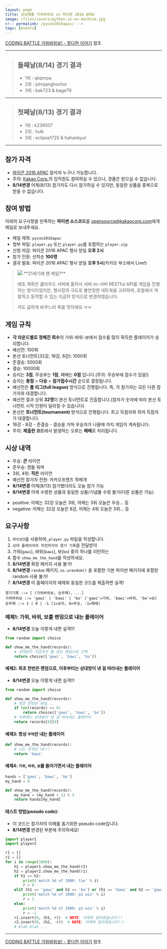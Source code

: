 ```yaml
---
layout: page
title: 코딩배틀 가위바위보 in 파이콘 2016 APAC
image: /files/covers/python-in-ex-machina.jpg
<!-- permalink: /pycon2016apac/ -->
tags: [events]
---
```


[CODING BATTLE 가위바위보! - 못다한 이야기](http://tech.kakao.com/2016/08/19/gawibawibo/) 참조

---

> ## 둘째날(8/14) 경기 결과
>
> * 1위 : qkqnrpa
> * 2위 : johnjanghochoi
> * 3위 : bak723 &amp; bage79

---

> ## 첫째날(8/13) 경기 결과
>
> * 1위 : k239507
> * 2위 : hulk
> * 3위 : eclipse1725 &amp; hahanbyul

---

## 참가 자격

* [파이콘 2016 APAC](https://www.pycon.kr/2016apac) 참석자 누구나 가능합니다.
* 주의: [Kakao Corp.](http://kakaocorp.com)의 임직원도 참여하실 수 있으나, 경품은 받으실 수 없습니다.
* **8/14변경** 어제(8/13) 참가자도 다시 참가하실 수 있지만, 동일한 상품을 중복으로 받을 수 없습니다.


## 참여 방법

아래의 요구사항을 만족하는 **파이썬 소스코드**를 [opensource@kakaocorp.com](mailto:opensource@kakaocorp.com)에게 메일로 보내주세요.

* 메일 제목: `pycon2016apac`
* 첨부 파일: `player.py` 또는 `player.py`를 포함하는 `player.zip`
* 신청 마감: 파이콘 2016 APAC 행사 양일 **오후 2시**
* 참가 인원: 선착순 **100명**
* 결과 발표: 파이콘 2016 APAC 행사 양일 **오후 5시**(카카오 부스에서 Live!)

> <img src="http://item.kakaocdn.net/do/-26p06+UqCd0OAgiRHNZwHaq4FJCveCBKCNZV-bZscw_/477c52636630bc15b2890bde099cba0a1667fc7b08261b4c493670baa83d5cb9" class="pull-right" />
> **21세기에 왠 메일?**
>
> 애초 계획은 클라우드 서버에 올려서 서버-to-서버 RESTful API를 게임을 진행하는 방식이었지만,
> 행사장의 극도로 불안정한 네트웍을 고려하여, 로컬에서 개발하고 동작할 수 있는 지금의 방식으로 변경하였습니다.
>
> 저도 급하게 바꾸느라 죽을 맛이에요 ㅠㅠ


## 게임 규칙

* **각 라운드별로 정해진 회수**의 가위-바위-보에서 점수를 많이 획득한 플레이어가 승리합니다.
 * 예선전: 100회
 * 본선 토너먼트(32강, 16강, 8강): 1000회
 * 준결승: 5000회
 * 결승: 10000회
* 승리는 **3점**, 무승부는 **1점**, 패배는 **0점** 입니다.(주의: 무승부에 점수가 있음!)
* 승자는 **총점** &gt; **다승** &gt; **참가접수시간** 순으로 결정됩니다.
* 예선전은 **풀 리그(full league)** 방식으로 진행됩니다. 즉, 각 참가자는 모든 다른 참가자와 대결합니다.
* 예선전 결과 상위 **32명**이 본선 토너먼트로 진출합니다.(참자가 숫자에 따라 본선 토너먼트 시작 인원이 달라질 수 있습니다)
* 본선은 **토너먼트(tournament)** 방식으로 진행됩니다. 최고 득점자와 최저 득점자가 대결합니다.
* 16강 - 8강 - 준결승 - 결승을 거쳐 우승자가 나올때 까지 게임이 계속됩니다.
* 주의: **제출한 코드**에서 발생하는 오류는 **패배**로 처리됩니다.


## 시상 내역

* 우승: **큰** 라이언
* 준우승:  캔들 워머
* 3위, 4위: **작은** 라이언
* 예선전 참가자 전원: 카카오프렌즈 목베개
* **8/14변경** 어제(8/13) 참가했더라도 오늘 참가 가능
* **8/14변경** 어제 수령한 상품과 동일한 상품/기념품 수령 불가(다른 상품은 가능)
 - positive: 어제는 32강 오늘은 3위, 어제는 3위 오늘은 우승... 등
 - negative: 어제는 32강 오늘은 8강, 어제는 4위 오늘은 3위... 등


## 요구사항

1. `파이썬3`을 사용하여, `player.py` 파일을 작성합니다.
1. `상대 플레이어의 직전까지의 경기 기록`을 전달받아
1. 가위(`gawi`), 바위(`bawi`), 보(`bo`) 중의 하나를 리턴하는
1. 함수 `show_me_the_hand`를 작성하세요.
1. **8/14변경** 확장 패키지 사용 불가!
1. **8/14변경** `random` 패키지, `os.urandom()` 을 포함한 기본 파이썬 패키지에 포함된 random 사용 불가!
1. **8/14변경** 이 홈페이지의 예제와 동일한 코드를 제출하면 실격!

```
경기기록 ::= [ (가위바위보, 승무패), ...]
가위바위보 ::= 'gawi' | 'bawi' | 'bo' ('gawi'=가위, 'bawi'=바위, 'bo'=보)
승무패 ::= 1 | 0 | -1 (1=승리, 0=무승, -1=패배)
```

### 예제1: 가위, 바위, 보를 **랜덤**으로 내는 플레이어

* **8/14변경** 오늘 이렇게 내면 실격!!!

```python
from random import choice

def show_me_the_hand(records):
    # 상대방이 지금까지 뭘 냈던 랜덤으로 선택
    return choice(['gawi', 'bawi', 'bo'])
```

#### 예제2: 최초 한번은 **랜덤**으로, 이후부터는 상대방이 낸 걸 **따라**내는 플레이어

* **8/14변경** 오늘 이렇게 내면 실격!!!

```python
from random import choice

def show_me_the_hand(records):
    # 최초 한번은 랜덤...
    if len(records) == 0:
        return choice(['gawi', 'bawi', 'bo'])
    # 이후에는 상대방이 낸 걸 따라내는 플레이어
    return records[0][0]
```

#### 예제3: 항상 `주먹`만 내는 플레이어

```python
def show_me_the_hand(records):
    # 나는 주먹만 내!!!
    return 'bawi'
```

#### 예제4: `가위`, `바위`, `보`를 돌아가면서 내는 플레이어

```python
hands = ['gawi', 'bawi', 'bo']
my_hand = 0

def show_me_the_hand(records):
    my_hand = (my_hand + 1) % 3
    return hands[my_hand]
```


#### 테스트 방법(pseudo code):

* 이 코드는 참가자의 이해를 돕기위한 pseudo code입니다.
* **8/14변경** 변경된 부분에 주의하세요!

```python
import player1
import player2

r1 = []
r2 = []
for i in range(1000):
    h1 = player1.show_me_the_hand(r2)
    h2 = player2.show_me_the_hand(r1)
    if h1 == h2:
        print('match %d of 1000: tie' % i)
        r = 0
    elif (h1 == 'gawi' and h2 == 'bo') or (h1 == 'bawi' and h2 == 'gawi') or (h1 == 'bo' and h2 == 'bawi'):
        print('match %d of 1000: p1 win' % i)
        r = 1
    else:
        print('match %d of 1000: p2 win' % i)
        r = -1
    r1.insert(0, (h1, r))  # NOTE: 어제와 달라졌습니다!!!
    r2.insert(0, (h2, -r))  # NOTE: 어제와 달라졌습니다!!!
    # blah blah ...
```

---

[CODING BATTLE 가위바위보! - 못다한 이야기](http://tech.kakao.com/2016/08/19/gawibawibo/) 참조
